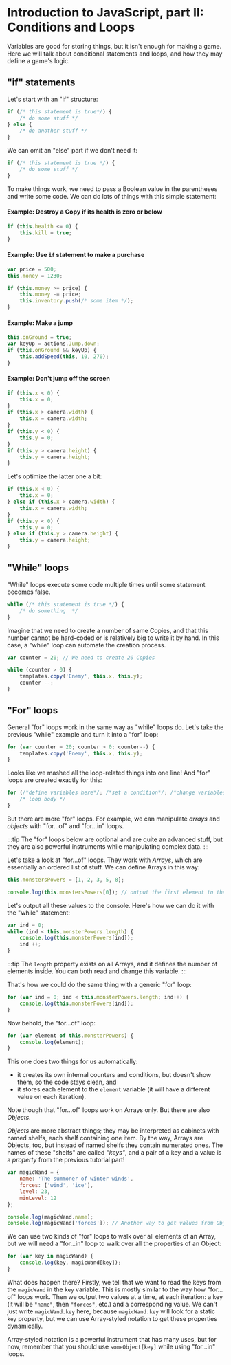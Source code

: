 # Introduction to JavaScript, part II: Conditions and Loops

Variables are good for storing things, but it isn't enough for making a game. Here we will talk about conditional statements and loops, and how they may define a game's logic.

## "if" statements

Let's start with an "if" structure:

```js
if (/* this statement is true*/) {
    /* do some stuff */
} else {
    /* do another stuff */
}
```

We can omit an "else" part if we don't need it:

```js
if (/* this statement is true */) {
    /* do some stuff */
}
```

To make things work, we need to pass a Boolean value in the parentheses and write some code. We can do lots of things with this simple statement:

#### Example: Destroy a Copy if its health is zero or below

```js
if (this.health <= 0) {
    this.kill = true;
}
```

#### Example: Use `if` statement to make a purchase

```js
var price = 500;
this.money = 1230;

if (this.money >= price) {
    this.money -= price;
    this.inventory.push(/* some item */);
}
```

#### Example: Make a jump

```js
this.onGround = true;
var keyUp = actions.Jump.down;
if (this.onGround && keyUp) {
    this.addSpeed(this, 10, 270);
}
```

#### Example: Don't jump off the screen

```js
if (this.x < 0) {
    this.x = 0;
}
if (this.x > camera.width) {
    this.x = camera.width;
}
if (this.y < 0) {
    this.y = 0;
}
if (this.y > camera.height) {
    this.y = camera.height;
}
```

Let's optimize the latter one a bit:

```js Don't jump off the screen
if (this.x < 0) {
    this.x = 0;
} else if (this.x > camera.width) {
    this.x = camera.width;
}
if (this.y < 0) {
    this.y = 0;
} else if (this.y > camera.height) {
    this.y = camera.height;
}
```

## "While" loops

"While" loops execute some code multiple times until some statement becomes false.

```js
while (/* this statement is true */) {
    /* do something  */
}
```

Imagine that we need to create a number of same Copies, and that this number cannot be hard-coded or is relatively big to write it by hand. In this case, a "while" loop can automate the creation process.

```js
var counter = 20; // We need to create 20 Copies

while (counter > 0) {
    templates.copy('Enemy', this.x, this.y);
    counter --;
}
```

## "For" loops

General "for" loops work in the same way as "while" loops do. Let's take the previous "while" example and turn it into a "for" loop:

```js
for (var counter = 20; counter > 0; counter--) {
    templates.copy('Enemy', this.x, this.y);
}
```

Looks like we mashed all the loop-related things into one line! And "for" loops are created exactly for this:

```js
for (/*define variables here*/; /*set a condition*/; /*change variables after each iteration*/) {
    /* loop body */
}
```

But there are more "for" loops. For example, we can manipulate *arrays* and *objects* with "for…of" and "for…in" loops.

:::tip
The "for" loops below are optional and are quite an advanced stuff, but they are also powerful instruments while manipulating complex data.
:::

Let's take a look at "for…of" loops. They work with *Arrays*, which are essentially an ordered list of stuff. We can define Arrays in this way:

```js
this.monstersPowers = [1, 2, 3, 5, 8];

console.log(this.monstersPowers[0]); // output the first element to the console
```

Let's output all these values to the console. Here's how we can do it with the "while" statement:

```js
var ind = 0;
while (ind < this.monsterPowers.length) {
    console.log(this.monsterPowers[ind]);
    ind ++;
}
```

:::tip
The `length` property exists on all Arrays, and it defines the number of elements inside. You can both read and change this variable.
:::

That's how we could do the same thing with a generic "for" loop:

```js
for (var ind = 0; ind < this.monsterPowers.length; ind++) {
    console.log(this.monsterPowers[ind]);
}
```

Now behold, the "for…of" loop:

```js
for (var element of this.monsterPowers) {
    console.log(element);
}
```

This one does two things for us automatically:

* it creates its own internal counters and conditions, but doesn't show them, so the code stays clean, and
* it stores each element to the `element` variable (it will have a different value on each iteration).

Note though that "for…of" loops work on Arrays only. But there are also *Objects*.

*Objects* are more abstract things; they may be interpreted as cabinets with named shelfs, each shelf containing one item. By the way, Arrays are Objects, too, but instead of named shelfs they contain numerated ones. The names of these "shelfs" are called *"keys"*, and a pair of a key and a value is a *property* from the previous tutorial part!

```js
var magicWand = {
    name: 'The summoner of winter winds',
    forces: ['wind', 'ice'],
    level: 23,
    minLevel: 12
};

console.log(magicWand.name);
console.log(magicWand['forces']); // Another way to get values from Objects — Array-styled!
```

We can use two kinds of "for" loops to walk over all elements of an Array, but we will need a "for…in" loop to walk over all the properties of an Object:

```js
for (var key in magicWand) {
    console.log(key, magicWand[key]);
}
```

What does happen there? Firstly, we tell that we want to read the keys from the `magicWand` in the `key` variable. This is mostly similar to the way how "for…of" loops work. Then we output two values at a time, at each iteration: a key (it will be `"name"`, then `"forces"`, etc.) and a corresponding value. We can't just write `magicWand.key` here, because `magicWand.key` will look for a static `key` property, but we can use Array-styled notation to get these properties dynamically.

Array-styled notation is a powerful instrument that has many uses, but for now, remember that you should use `someObject[key]` while using "for…in" loops.